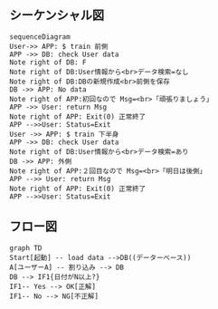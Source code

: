 
## シーケンシャル図

```mermaid
sequenceDiagram
User->> APP: $ train 前側
APP ->> DB: check User data
Note right of DB: F
Note right of DB:User情報から<br>データ検索=なし
Note right of DB:DBの新規作成<br>前側を保存
DB ->> APP: No data
Note right of APP:初回なので Msg=<br>「頑張りましょう」
APP ->> User: return Msg
Note right of APP: Exit(0) 正常終了
APP -->>User: Status=Exit
User ->> APP: $ train 下半身
APP ->> DB: check User data
Note right of DB:User情報から<br>データ検索=あり
DB ->> APP: 外側
Note right of APP:２回目なので Msg=<br>「明日は後側」
APP -->> User: return Msg
Note right of APP: Exit(0) 正常終了
APP -->>User: Status=Exit
```

## フロー図

```mermaid
graph TD
Start[起動] -- load data -->DB((データーベース))
A[ユーザーA] -- 割り込み --> DB
DB --> IF1{日付がN以上?}
IF1-- Yes --> OK[正解]
IF1-- No --> NG[不正解]
```

<!--stackedit_data:
eyJoaXN0b3J5IjpbMzMxMzA5NjcyLC0zMDg4ODA5MzksLTE5OT
kyMzUxMF19
-->